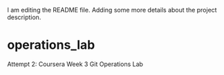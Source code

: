I am editing the README file. Adding some more details about the project description.

# operations_lab
Attempt 2: Coursera Week 3 Git Operations Lab
